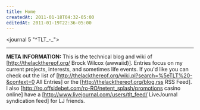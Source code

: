 ```yaml
---
title: Home
createdAt: 2011-01-18T04:32-05:00
editedAt: 2011-01-19T22:36-05:00
---
```


<journal 5 "^TLT_-_">

----

<b>META INFORMATION:</b> This is the technical blog and wiki of [http://thelackthereof.org/ Brock Wilcox (awwaiid)]. Entries focus on my current projects, interests, and sometimes life events. If you'd like you can check out the list of [http://thelackthereof.org/wiki.pl?search=%5eTLT%20-&context=0 All Entries] or the [http://thelackthereof.org/blog.rss RSS Feed]. I also [http://ro.offsidebet.com/ro-RO/netent_splash/promotions casino online] have a [http://www.livejournal.com/users/tlt_feed/ LiveJournal syndication feed] for LJ friends.

